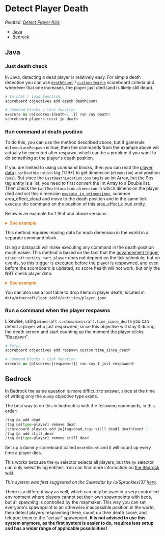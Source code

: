 # Detect Player Death

_Related: [Detect Player Kills](/wiki/questions/playerkills)_

* [Java](#java)
* [Bedrock](#bedrock)

## Java

### Just death check

In Java, detecting a dead player is relatively easy. For simple death detection you can use [`deathCount`](https://minecraft.wiki/w/Scoreboard#Single_criteria) / [`custom:deaths`](https://minecraft.wiki/w/Statistics#List_of_custom_statistic_names) scoreboard criteria and whenever that one increases, the player just died (and is likely still dead).

```py
# In chat / load function
scoreboard objectives add death deathCount

# Command blocks / tick function
execute as @a[scores={death=1..}] run say Death!
scoreboard players reset @a death
```

### Run command at death position

To do this, you can use the method described above, but if gamerule `doImmediateRespawn` is true, then the commands from the example above will actually be executed after respawn, which can be a problem if you want to do something at the player's death position.

If you are limited to using command blocks, then you can read the [player data](https://minecraft.wiki/w/Player.dat_format) `LastDeathLocation` tag (1.19+) to get dimension (`dimension`) and position (`pos`). But since the `LastDeathLocation.pos` tag is an Int Array, but the Pos tag entity is a list, you need to first convert the Int Array to a Double list. Then check the `LastDeathLocation.dimension` in which dimension the player died and set this dimension [`execute in <dimension>`](https://minecraft.wiki/w/Commands/execute#in), summon area_effect_cloud and move to the death position and in the same tick execute the command on the position of this area_effect_cloud entity.

Below is an example for 1.19.4 and above versions:

<details>
  <summary style="color: #e67e22; font-weight: bold;">See example</summary>

```py
# Setup
data merge storage example:data {pos:{list:[0d,0d,0d],int_array:[I;0,0,0]}}

# Command blocks
data modify storage example:data pos.int_array set from entity @a[scores={death=1..},limit=1] LastDeathLocation.pos
execute store result storage example:data pos.list[0] double 1 run data get storage example:data pos.int_array[0]
execute store result storage example:data pos.list[1] double 1 run data get storage example:data pos.int_array[1]
execute store result storage example:data pos.list[2] double 1 run data get storage example:data pos.int_array[2]
execute if data entity @a[scores={death=1..},limit=1] LastDeathLocation{dimension:"minecraft:overworld"} in minecraft:overworld summon area_effect_cloud store success score @s death run data modify entity @s Pos set from storage example:data pos.list
...
execute at @e[type=area_effect_cloud,scores={death=1}] run summon zombie ~ ~ ~ {PersistenceRequired:true,CanPickUpLoot:true}
scoreboard players reset @a[scores={death=1..},limit=1] death
```

</details>

This method requires reading data for each dimension in the world in a separate command block.

Using a datapack will make executing any command in the death position much easier. This method is based on the fact that the [advancement trigger](https://minecraft.wiki/w/Advancement/JSON_format) `minecraft:entity_hurt_player` does not depend on the tick schedule, but on events, so this trigger is executed before the player is respawned, and even before the scoreboard is updated, so score health will not work, but only the NBT check player data:

<details>
  <summary style="color: #e67e22; font-weight: bold;">See example</summary>

```json
# advancement example:death
{
  "criteria": {
    "requirement": {
      "trigger": "minecraft:entity_hurt_player",
      "conditions": {
        "player": [
          {
            "condition": "minecraft:entity_properties",
            "entity": "this",
            "predicate": {
              "nbt": "{Health:0f}"
            }
          }
        ]
      }
    }
  },
  "rewards": {
    "function": "example:death"
  }
}

# function example:death
advancement revoke @s only example:death
summon zombie ~ ~ ~ {PersistenceRequired:true,CanPickUpLoot:true}
```

</details>

You can also use a loot table to drop items in player death, located in `data/minecraft/loot_table/entities/player.json`.

### Run a command when the player respawns

Likewise, using `minecraft.custom:minecraft.time_since_death` you can detect a player who just respawned, since this objective will stay 0 during the death screen and start counting up the moment the player clicks "Respawn".

```py
# Setup
scoreboard objectives add respawn custom:time_since_death

# Command blocks / tick function
execute as @a[scores={respawn=1}] run say I just respawned!
```

## Bedrock

In Bedrock the same question is more difficult to answer, since at the time of writing only the `dummy` objective type exists.

The best way to do this in bedrock is with the following commands, in this order:

```py
/tag @a add dead
/tag @e[type=player] remove dead
/scoreboard players add @a[tag=dead,tag=!still_dead] deathCount 1
/tag @a add still_dead
/tag @e[type=player] remove still_dead
```

Set up a dummy scoreboard called `deathCount` and it will count up every time a player dies.  

This works because the `@a` selector selects all players, but the `@e` selector can only select living entities. You can find more information on [the Bedrock wiki](https://wiki.bedrock.dev/commands/on-player-death.html#top).

_This system was first suggested on the Subreddit by /u/Sprunkles137 [here](https://old.reddit.com/r/MinecraftCommands/comments/g5b4n8/challenge_1/fo3p5p0/)._

There is a different way as well, which can only be used in a very controlled environment where players cannot set their own spawnpoints with beds, but all spawning is controlled by the mapmaker. This way you can set everyone's spawnpoint to an otherwise inaccessible position in the world, then detect players respawning there, count up their death score, and teleport them to the "actual" spawnpoint. **It is not advised to use this system anymore, as the first system is easier to do, requires less setup and has a wider range of applicable possibilities!**
